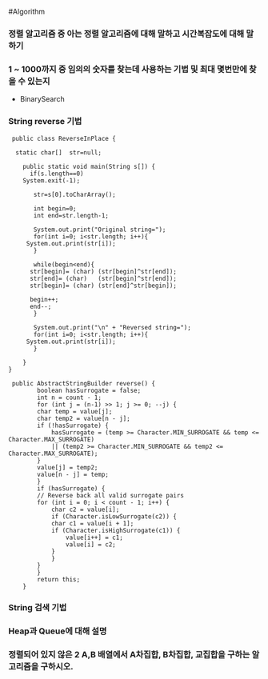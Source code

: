 #Algorithm

### 정렬 알고리즘 중 아는 정렬 알고리즘에 대해 말하고 시간복잡도에 대해 말하기

### 1 ~ 1000까지 중 임의의 숫자를 찾는데 사용하는 기법 및 최대 몇번만에 찾을 수 있는지
- BinarySearch

### String reverse 기법


	 public class ReverseInPlace {

	  static char[]  str=null;

	    public static void main(String s[]) {
	      if(s.length==0)
		System.exit(-1);

	       str=s[0].toCharArray();

	       int begin=0;
	       int end=str.length-1;

	       System.out.print("Original string=");
	       for(int i=0; i<str.length; i++){
		 System.out.print(str[i]);
	       }

	       while(begin<end){
		  str[begin]= (char) (str[begin]^str[end]);
		  str[end]= (char)   (str[begin]^str[end]);
		  str[begin]= (char) (str[end]^str[begin]);

		  begin++;
		  end--;       
	       }

	       System.out.print("\n" + "Reversed string=");
	       for(int i=0; i<str.length; i++){
		 System.out.print(str[i]);
	       }

	    }
	}
 
	 public AbstractStringBuilder reverse() {
		    boolean hasSurrogate = false;
		    int n = count - 1;
		    for (int j = (n-1) >> 1; j >= 0; --j) {
			char temp = value[j];
			char temp2 = value[n - j];
			if (!hasSurrogate) {
			    hasSurrogate = (temp >= Character.MIN_SURROGATE && temp <= Character.MAX_SURROGATE)
				|| (temp2 >= Character.MIN_SURROGATE && temp2 <= Character.MAX_SURROGATE);
			}
			value[j] = temp2;
			value[n - j] = temp;
		    }
		    if (hasSurrogate) {
			// Reverse back all valid surrogate pairs
			for (int i = 0; i < count - 1; i++) {
			    char c2 = value[i];
			    if (Character.isLowSurrogate(c2)) {
				char c1 = value[i + 1];
				if (Character.isHighSurrogate(c1)) {
				    value[i++] = c1;
				    value[i] = c2;
				}
			    }
			}
		    }
		    return this;
		}
 


### String 검색 기법

### Heap과 Queue에 대해 설명

### 정렬되어 있지 않은 2 A,B 배열에서 A차집합, B차집합, 교집합을 구하는 알고리즘을 구하시오.



